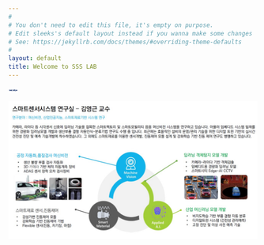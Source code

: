 ```yaml
---
#
# You don't need to edit this file, it's empty on purpose.
# Edit sleeks's default layout instead if you wanna make some changes
# See: https://jekyllrb.com/docs/themes/#overriding-theme-defaults
#
layout: default
title: Welcome to SSS LAB
---
```



<img src="assets/img/favicon.jpg" width="20px" height="10px" title="SSSLAB_Logo"/>

![SSSLAB](assets/img/ssslabmain.jpg)  
